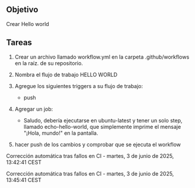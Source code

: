 ## Objetivo
Crear  Hello world

## Tareas
1. Crear un archivo llamado workflow.yml en la carpeta .github/workflows en la raíz.
   de su repositorio.
2. Nombra el flujo de trabajo HELLO WORLD
3. Agregue los siguientes triggers a su flujo de trabajo:
   - push
4. Agregar un job:
   - Saludo, debería ejecutarse en ubuntu-latest y tener un solo step, llamado echo-hello-world, que simplemente imprime el mensaje "¡Hola, mundo!" en la pantalla.
   
5. hacer push de los cambios y comprobar que se ejecuta el workflow

Corrección automática tras fallos en CI - martes,  3 de junio de 2025, 13:42:41 CEST

Corrección automática tras fallos en CI - martes,  3 de junio de 2025, 13:45:41 CEST
